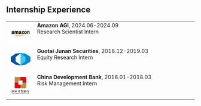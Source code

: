 ## Internship Experience

<table frame="void" rules="none">
    <tr style="height: 60px; vertical-align: top;">
        <td width="15%">
            <img src="../assets/img/amazon.png" style="width: 100px; height: auto;">
        </td>
        <td>
            <b>Amazon AGI</b>, 2024.06-2024.09
            <br>
            Research Scientist Intern
        </td>
    </tr>
    <tr style="height: 60px; vertical-align: top;">
        <td width="15%">
            <img src="../assets/img/guotai_junan.png" style="width: 100px; height: auto;">
        </td>
        <td>
            <b>Guotai Junan Securities</b>, 2018.12-2019.03
            <br>
            Equity Research Intern
        </td>
    </tr>
    <tr style="height: 60px; vertical-align: top;">
        <td width="15%">
            <img src="../assets/img/cdb.png" style="width: 100px; height: auto;">
        </td>
        <td>
            <b>China Development Bank</b>, 2018.01-2018.03
            <br>
            Risk Management Intern
        </td>
    </tr>
</table>


